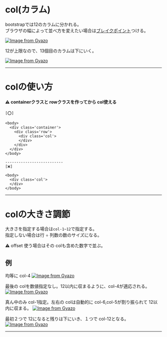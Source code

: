 # col(カラム)
bootstrapでは12のカラムに分かれる。    
ブラウザの幅によって並べ方を変えたい場合は[ブレイクポイント](https://github.com/Tarara33/TIL/blob/main/Bootstrap/%E3%83%AC%E3%82%A4%E3%82%A2%E3%82%A6%E3%83%88/%E3%83%96%E3%83%AC%E3%82%A4%E3%82%AF%E3%83%9D%E3%82%A4%E3%83%B3%E3%83%88.md)つける。

[![Image from Gyazo](https://i.gyazo.com/7ba315d949da7d8b18e883855db255fe.jpg)](https://gyazo.com/7ba315d949da7d8b18e883855db255fe)

12が上限なので、13個目のカラムは下にいく。

[![Image from Gyazo](https://i.gyazo.com/1715ec530ffe69d677d01a717d3acf90.png)](https://gyazo.com/1715ec530ffe69d677d01a717d3acf90)
***

# colの使い方
#### ⚠️ containerクラスと rowクラスを作ってから col使える
~~~
[⭕️]

<body>
  <div class='container'>
    <div class='row'>
      <div class='col'>
      </div>
    </div>
  </div>
</body>

--------------------------
[❌]

<body>
  <div class='col'>
  </div>
</body>
~~~
***

# colの大きさ調節
大きさを指定する場合は`col-1~12`で指定する。     
指定しない場合は行 ÷ 列数の数のサイズになる。

⚠️ offset 使う場合はその colも含めた数字で並ぶ。

## 例
均等に col-4
[![Image from Gyazo](https://i.gyazo.com/bde1ac85cde5818c68cf945049e1c567.png)](https://gyazo.com/bde1ac85cde5818c68cf945049e1c567)

最後の colを数値指定なし。12以内に収まるように、col-4が適応される。
[![Image from Gyazo](https://i.gyazo.com/d961e658e74383f253364a03ad750cc3.png)](https://gyazo.com/d961e658e74383f253364a03ad750cc3)

真ん中のみ col-1指定。左右の colは自動的に col-6,col-5が割り振られて 12以内に収まる。
[![Image from Gyazo](https://i.gyazo.com/a8a270010aff2ca01fe26cfef59a162c.png)](https://gyazo.com/a8a270010aff2ca01fe26cfef59a162c)

最初２つで 12になると残りは下にいき、１つで col-12となる。
[![Image from Gyazo](https://i.gyazo.com/6cc3d1683dfffda9e2078c37140f6931.png)](https://gyazo.com/6cc3d1683dfffda9e2078c37140f6931)
***
